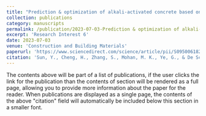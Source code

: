 ```yaml
---
title: "Prediction & optimization of alkali-activated concrete based on the random forest machine learning algorithm"
collection: publications
category: manuscripts
permalink: /publication/2023-07-03-Prediction & optimization of alkali-activated concrete based on the random forest machine learning algorithm
excerpt: 'Research Interest 6'
date: 2023-07-03
venue: 'Construction and Building Materials'
paperurl: 'https://www.sciencedirect.com/science/article/pii/S0950061823012321'
citation: 'Sun, Y., Cheng, H., Zhang, S., Mohan, M. K., Ye, G., & De Schutter, G. (2023). Prediction & optimization of alkali-activated concrete based on the random forest machine learning algorithm. Construction and Building Materials, 385, 131519.'
---
```


The contents above will be part of a list of publications, if the user clicks the link for the publication than the contents of section will be rendered as a full page, allowing you to provide more information about the paper for the reader. When publications are displayed as a single page, the contents of the above "citation" field will automatically be included below this section in a smaller font.

<!--slidesurl: 'http://academicpages.github.io/files/slides1.pdf'-->
